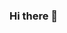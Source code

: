 ### Hi there 👋

<!--
**sempedia/sempedia** is a ✨ _special_ ✨ repository because its `README.md` (this file) appears on your GitHub profile.

Here are some ideas to get you started:

- 🔭 I’m currently working on ...
- 🌱 I’m currently learning ...
- 👯 I’m looking to collaborate on ...
- 🤔 I’m looking for help with ...
- 💬 Ask me about programming.
- 📫 How to reach me: 
Mail: sempedia@gmail.com
LinkedIn: https://www.linkedin.com/in/alina-bazavan
Phone: +4 0767.970.718
- 😄 Pronouns: ...
- ⚡ Fun fact: I am here now ...
-->
